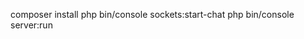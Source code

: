 composer install                                                                                                                php bin/console sockets:start-chat
php bin/console server:run
